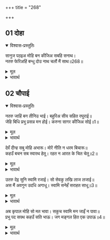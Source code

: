 +++
title = "268"

+++


## 01 दोहा
<details open><summary>विश्वास-प्रस्तुतिः</summary>

सानुज पठइअ मोहि बन कीजिअ सबहि सनाथ।  
नतरु फेरिअहिं बन्धु दोउ नाथ चलौं मैं साथ॥268॥  
</details>
<details><summary>मूल</summary>

सानुज पठइअ मोहि बन कीजिअ सबहि सनाथ।  
नतरु फेरिअहिं बन्धु दोउ नाथ चलौं मैं साथ॥268॥  
</details>

<details><summary>भावार्थ</summary>

छोटे भाई शत्रुघ्न समेत मुझे वन में भेज दीजिए और (अयोध्या लौटकर) सबको सनाथ कीजिए। नहीं तो किसी तरह भी (यदि आप अयोध्या जाने को तैयार न हों) हे नाथ! लक्ष्मण और शत्रुघ्न दोनों भाइयों को लौटा दीजिए और मैं आपके साथ चलूँ॥268॥  
</details>





## 02 चौपाई
<details open><summary>विश्वास-प्रस्तुतिः</summary>

नतरु जाहिं बन तीनिउ भाई। बहुरिअ सीय सहित रघुराई॥  
जेहि बिधि प्रभु प्रसन्न मन होई। करुना सागर कीजिअ सोई॥1॥  
</details>
<details><summary>मूल</summary>

नतरु जाहिं बन तीनिउ भाई। बहुरिअ सीय सहित रघुराई॥  
जेहि बिधि प्रभु प्रसन्न मन होई। करुना सागर कीजिअ सोई॥1॥  
</details>

<details><summary>भावार्थ</summary>

अथवा हम तीनों भाई वन चले जाएँ और हे श्री रघुनाथजी! आप श्री सीताजी सहित (अयोध्या को) लौट जाइए। हे दयासागर! जिस प्रकार से प्रभु का मन प्रसन्न हो, वही कीजिए॥1॥  
</details>

देवँ दीन्ह सबु मोहि अभारू। मोरें नीति न धरम बिचारू॥  
कहउँ बचन सब स्वारथ हेतू। रहत न आरत के चित चेतू॥2॥  

<details><summary>मूल</summary>

देवँ दीन्ह सबु मोहि अभारू। मोरें नीति न धरम बिचारू॥  
कहउँ बचन सब स्वारथ हेतू। रहत न आरत के चित चेतू॥2॥  
</details>

<details><summary>भावार्थ</summary>

हे देव! आपने सारा भार (जिम्मेवारी) मुझ पर रख दिया। पर मुझमें न तो नीति का विचार है, न धर्म का। मैं तो अपने स्वार्थ के लिए सब बातें कह रहा हूँ। आर्त (दुःखी) मनुष्य के चित्त में चेत (विवेक) नहीं रहता॥2॥  
</details>

उतरु देइ सुनि स्वामि रजाई। सो सेवकु लखि लाज लजाई॥  
अस मैं अवगुन उदधि अगाधू। स्वामि सनेहँ सराहत साधू॥3॥  

<details><summary>मूल</summary>

उतरु देइ सुनि स्वामि रजाई। सो सेवकु लखि लाज लजाई॥  
अस मैं अवगुन उदधि अगाधू। स्वामि सनेहँ सराहत साधू॥3॥  
</details>

<details><summary>भावार्थ</summary>

स्वामी की आज्ञा सुनकर जो उत्तर दे, ऐसे सेवक को देखकर लज्जा भी लजा जाती है। मैं अवगुणों का ऐसा अथाह समुद्र हूँ (कि प्रभु को उत्तर दे रहा हूँ), किन्तु स्वामी (आप) स्नेह वश साधु कहकर मुझे सराहते हैं!॥3॥  
</details>

अब कृपाल मोहि सो मत भावा। सकुच स्वामि मन जाइँ न पावा॥  
प्रभु पद सपथ कहउँ सति भाऊ। जग मङ्गल हित एक उपाऊ॥4॥  

<details><summary>मूल</summary>

अब कृपाल मोहि सो मत भावा। सकुच स्वामि मन जाइँ न पावा॥  
प्रभु पद सपथ कहउँ सति भाऊ। जग मङ्गल हित एक उपाऊ॥4॥  
</details>

<details><summary>भावार्थ</summary>

हे कृपालु! अब तो वही मत मुझे भाता है, जिससे स्वामी का मन सङ्कोच न पावे। प्रभु के चरणों की शपथ है, मैं सत्यभाव से कहता हूँ, जगत के कल्याण के लिए एक यही उपाय है॥4॥  
</details>


